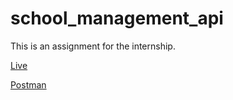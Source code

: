 # school_management_api

This is an assignment for the internship.

[Live](https://schoolmanagementapi-production.up.railway.app)

[Postman](https://drive.google.com/file/d/18XgGKaeULHFoFadqjR1E8YhlsbmEYyAK/view?usp=sharing)